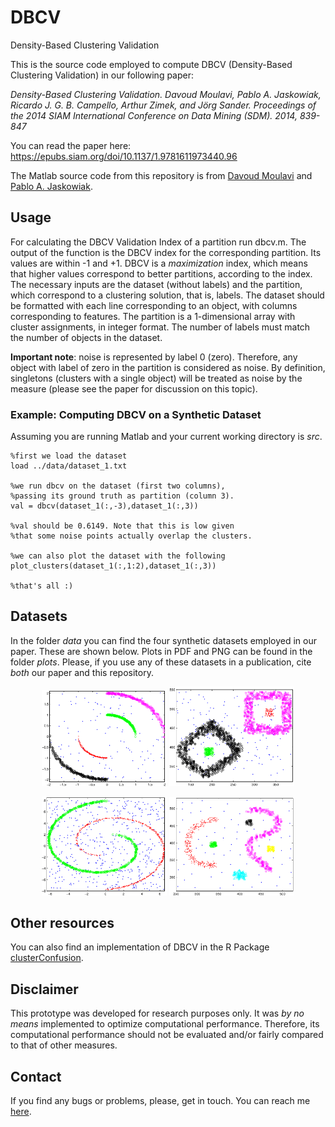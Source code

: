 # DBCV
Density-Based Clustering Validation

This is the source code employed to compute DBCV (Density-Based Clustering Validation) in our following paper:

*Density-Based Clustering Validation. Davoud Moulavi, Pablo A. Jaskowiak, Ricardo J. G. B. Campello, Arthur Zimek, and Jörg Sander. Proceedings of the 2014 SIAM International Conference on Data Mining (SDM). 2014, 839-847*

You can read the paper here: https://epubs.siam.org/doi/10.1137/1.9781611973440.96

The Matlab source code from this repository is from [Davoud Moulavi](https://scholar.google.com.br/citations?user=VoJmF8QAAAAJ) and [Pablo A. Jaskowiak](https://scholar.google.com.br/citations?user=by6xRbkAAAAJ). 

## Usage

For calculating the DBCV Validation Index of a partition run dbcv.m. The output of the function is the DBCV index for the corresponding partition. Its values are within -1 and +1. DBCV is a *maximization* index, which means that higher values correspond to better partitions, according to the index. The necessary inputs are the dataset (without labels) and the partition, which correspond to a clustering solution, that is, labels. The dataset should be formatted with each line corresponding to an object, with columns corresponding to features. The partition is a 1-dimensional array with cluster assignments, in integer format. The number of labels must match the number of objects in the dataset. 

**Important note**: noise is represented by label 0 (zero). Therefore, any object with label of zero in the partition is considered as noise. By definition, singletons (clusters with a single object) will be treated as noise by the measure (please see the paper for discussion on this topic).


### Example: Computing DBCV on a Synthetic Dataset

Assuming you are running Matlab and your current working directory is *src*.

```
%first we load the dataset
load ../data/dataset_1.txt

%we run dbcv on the dataset (first two columns),
%passing its ground truth as partition (column 3).
val = dbcv(dataset_1(:,-3),dataset_1(:,3))

%val should be 0.6149. Note that this is low given
%that some noise points actually overlap the clusters.

%we can also plot the dataset with the following
plot_clusters(dataset_1(:,1:2),dataset_1(:,3))

%that's all :)
```


## Datasets

In the folder *data* you can find the four synthetic datasets employed in our paper. These are shown below. Plots in PDF and PNG can be found in the folder *plots*. Please, if you use any of these datasets in a publication, cite *both* our paper and this repository.

<p align="center">
<img src="./plots/dataset_1.png" width="200" />
<img src="./plots/dataset_2.png" width="200" />
</p>

<p align="center">
<img src="./plots/dataset_3.png" width="200" />
<img src="./plots/dataset_4.png" width="200" />
</p>


## Other resources

You can also find an implementation of DBCV in the R Package [clusterConfusion](https://github.com/pajaskowiak/clusterConfusion).

## Disclaimer 

This prototype was developed for research purposes only. It was *by no means* implemented to optimize computational performance. Therefore, its computational performance should not be evaluated and/or fairly compared to that of other measures.

## Contact

If you find any bugs or problems, please, get in touch. You can reach me [here](https://pajaskowiak.github.io/).
